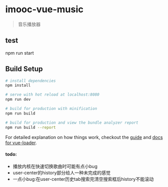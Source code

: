 # imooc-vue-music

> 音乐播放器

## test
npm run start

## Build Setup

``` bash
# install dependencies
npm install

# serve with hot reload at localhost:8080
npm run dev

# build for production with minification
npm run build

# build for production and view the bundle analyzer report
npm run build --report
```

For detailed explanation on how things work, checkout the [guide](http://vuejs-templates.github.io/webpack/) and [docs for vue-loader](http://vuejs.github.io/vue-loader).

#### todo:
* 播放内核在快速切换歌曲时可能有点小bug
* user-center的history部分给人一种未完成的感觉
* 一点小bug:在user-center历史tab搜索完清空搜索框后history不能滚动
